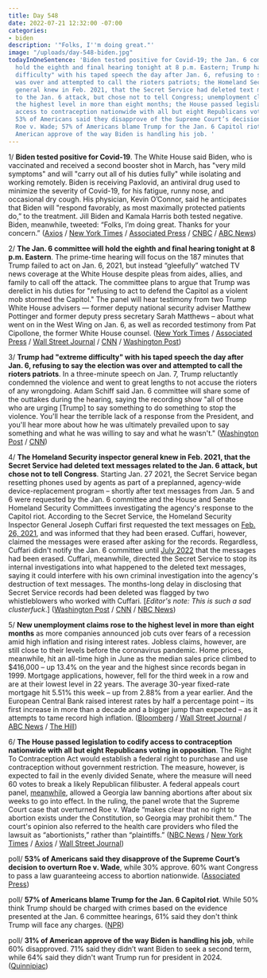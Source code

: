 ```yaml
---
title: Day 548
date: 2022-07-21 12:32:00 -07:00
categories:
- biden
description: '"Folks, I''m doing great."'
image: "/uploads/day-548-biden.jpg"
todayInOneSentence: 'Biden tested positive for Covid-19; the Jan. 6 committee will
  hold the eighth and final hearing tonight at 8 p.m. Eastern; Trump had "extreme
  difficulty" with his taped speech the day after Jan. 6, refusing to say the election
  was over and attempted to call the rioters patriots; the Homeland Security inspector
  general knew in Feb. 2021, that the Secret Service had deleted text messages related
  to the Jan. 6 attack, but chose not to tell Congress; unemployment claims rose to
  the highest level in more than eight months; the House passed legislation to codify
  access to contraception nationwide with all but eight Republicans voting in opposition;
  53% of Americans said they disapprove of the Supreme Court’s decision to overturn
  Roe v. Wade; 57% of Americans blame Trump for the Jan. 6 Capitol riot; and 31% of
  American approve of the way Biden is handling his job. '
---
```


1/ **Biden tested positive for Covid-19**. The White House said Biden, who is vaccinated and received a second booster shot in March, has "very mild symptoms" and will "carry out all of his duties fully" while isolating and working remotely. Biden is receiving Paxlovid, an antiviral drug used to minimize the severity of Covid-19, for his fatigue, runny nose, and occasional dry cough. His physician, Kevin O’Connor, said he anticipates that Biden will "respond favorably, as most maximally protected patients do,” to the treatment. Jill Biden and Kamala Harris both tested negative. Biden, meanwhile, tweeted: “Folks, I’m doing great. Thanks for your concern.”
([Axios](https://www.axios.com/2022/07/21/biden-covid-tests-positive) / [New York Times](https://www.nytimes.com/2022/07/21/us/politics/biden-covid-positive.html) / [Associated Press](https://apnews.com/article/biden-covid-health-karine-jean-pierre-government-and-politics-d9dbee6cc390f648396c46dd504c31c3) / [CNBC](https://www.cnbc.com/2022/07/21/president-biden-tests-positive-for-covid-19.html) / [ABC News](https://abcnews.go.com/Politics/president-biden-tests-positive-covid-19/story?id=87184049))

2/ **The Jan. 6 committee will hold the eighth and final hearing tonight at 8 p.m. Eastern**. The prime-time hearing will focus on the 187 minutes that Trump failed to act on Jan. 6, 2021, but instead “gleefully” watched TV news coverage at the White House despite pleas from aides, allies, and family to call off the attack. The committee plans to argue that Trump was derelict in his duties for "refusing to act to defend the Capitol as a violent mob stormed the Capitol." The panel will hear testimony from two Trump White House advisers — former deputy national security adviser Matthew Pottinger and former deputy press secretary Sarah Matthews – about what went on in the West Wing on Jan. 6, as well as recorded testimony from Pat Cipollone, the former White House counsel. ([New York Times](https://www.nytimes.com/2022/07/18/us/politics/jan-6-hearing-today-trump-dereliction-of-duty.html) / [Associated Press](https://apnews.com/article/capitol-siege-panel-hearing-3e3dc618ed8cee37147cf6a792c0c0fa) / [Wall Street Journal](https://www.wsj.com/articles/jan-6-committee-hearing-to-focus-on-trumps-actions-during-attack-on-capitol-11658395800?mod=hp_lead_pos2) / [CNN](https://www.cnn.com/2022/07/20/politics/what-we-learned-trump-187-minutes/index.html) / [Washington Post](https://www.washingtonpost.com/national-security/2022/07/20/trumps-choices-set-nation-path-jan-6-violence-committee-shows/))


3/ **Trump had "extreme difficulty" with his taped speech the day after Jan. 6, refusing to say the election was over and attempted to call the rioters patriots**. In a three-minute speech on Jan. 7, Trump reluctantly condemned the violence and went to great lengths to not accuse the rioters of any wrongdoing. Adam Schiff said Jan. 6 committee will share some of the outtakes during the hearing, saying the recording show "all of those who are urging [Trump] to say something to do something to stop the violence. You'll hear the terrible lack of a response from the President, and you'll hear more about how he was ultimately prevailed upon to say something and what he was willing to say and what he wasn't." ([Washington Post](https://www.washingtonpost.com/national-security/2022/07/20/even-day-after-jan-6-trump-balked-condemning-violence/) / [CNN](https://www.cnn.com/2022/07/20/politics/trump-january-7-outtakes-message-supporters-house-hearing/index.html))


4/ **The Homeland Security inspector general knew in Feb. 2021, that the Secret Service had deleted text messages related to the Jan. 6 attack, but chose not to tell Congress**. Starting Jan. 27 2021, the Secret Service began resetting phones used by agents as part of a preplanned, agency-wide device-replacement program – shortly after text messages from Jan. 5 and 6 were requested by the Jan. 6 committee and the House and Senate Homeland Security Committees investigating the agency's response to the Capitol riot. According to the Secret Service, the Homeland Security Inspector General Joseph Cuffari first requested the text messages on [Feb. 26, 2021](https://www.secretservice.gov/newsroom/releases/2022/07/statement-anthony-guglielmi-chief-communications-united-states-secret), and was informed that they had been erased. Cuffari, however, claimed the messages were erased after asking for the records. Regardless, Cuffari didn't notify the Jan. 6 committee until [July 2022](https://www.cnn.com/interactive/uploads/20220714-letter-to-house-select-committee.jpg) that the messages had been erased. Cuffari, meanwhile, directed the Secret Service to stop its internal investigations into what happened to the deleted text messages, saying it could interfere with his own criminal investigation into the agency's destruction of text messages. The months-long delay in disclosing that Secret Service records had been deleted was flagged by two whistleblowers who worked with Cuffari. [*Editor's note: This is such a sad clusterfuck*.] ([Washington Post](https://www.washingtonpost.com/national-security/2022/07/20/secret-service-national-archives/) / [CNN](https://www.cnn.com/2022/07/21/politics/dhs-inspector-general-secret-service-texts/) / [NBC News](https://www.nbcnews.com/politics/dhs-launched-criminal-probe-destruction-jan-6-secret-service-text-mess-rcna39392))



5/ **New unemployment claims rose to the highest level in more than eight months** as more companies announced job cuts over fears of a recession amid high inflation and rising interest rates. Jobless claims, however, are still close to their levels before the coronavirus pandemic. Home prices, meanwhile, hit an all-time high in June as the median sales price climbed to $416,000 – up 13.4% on the year and the highest since records began in 1999. Mortgage applications, however, fell for the third week in a row and are at their lowest level in 22 years. The average 30-year fixed-rate mortgage hit 5.51% this week – up from 2.88% from a year earlier. And the European Central Bank raised interest rates by half a percentage point – its first increase in more than a decade and a bigger jump than expected – as it attempts to tame record high inflation. ([Bloomberg](https://www.bloomberg.com/news/articles/2022-07-21/us-jobless-claims-rose-last-week-to-highest-in-eight-months?sref=MIBMEEoj) / [Wall Street Journal](https://www.wsj.com/articles/u-s-home-sales-fell-again-in-june-economists-estimate-11658309401) / [ABC News](https://abcnews.go.com/Business/wireStory/housing-market-chills-mortgage-rates-prices-scare-buyers-87178395) / [The Hill](https://thehill.com/policy/finance/3568757-jobless-claims-rise-to-highest-level-since-november/))

6/ **The House passed legislation to codify access to contraception nationwide with all but eight Republicans voting in opposition**. The Right To Contraception Act would establish a federal right to purchase and use contraception without government restriction. The measure, however, is expected to fail in the evenly divided Senate, where the measure will need 60 votes to break a likely Republican filibuster. A federal appeals court panel, [meanwhile](https://www.nytimes.com/2022/07/20/us/georgia-abortion-ban.html?referringSource=articleShare), allowed a Georgia law banning abortions after about six weeks to go into effect. In the ruling, the panel wrote that the Supreme Court case that overturned Roe v. Wade “makes clear that no right to abortion exists under the Constitution, so Georgia may prohibit them.” The court's opinion also referred to the health care providers who filed the lawsuit as “abortionists,” rather than “plaintiffs.” ([NBC News](https://www.nbcnews.com/politics/congress/house-passes-legislation-enshrine-right-contraception-federal-law-rcna39167) / [New York Times](https://www.nytimes.com/2022/07/21/us/politics/house-contraception.html?action=click&module=Well&pgtype=Homepage&section=US%20Politics) / [Axios](https://www.axios.com/2022/07/21/birth-control-access-abortion) / [Wall Street Journal](https://www.wsj.com/articles/birth-control-access-bill-heads-to-house-vote-11658406600))

poll/ **53% of Americans said they disapprove of the Supreme Court’s decision to overturn Roe v. Wade**, while 30% approve. 60% want Congress to pass a law guaranteeing access to abortion nationwide. ([Associated Press](https://apnews.com/article/abortion-health-congress-government-and-politics-fc8c68d1c4dd29ef0a364050013b8cf4))

poll/ **57% of Americans blame Trump for the Jan. 6 Capitol riot**. While 50% think Trump should be charged with crimes based on the evidence presented at the Jan. 6 committee hearings, 61% said they don't think Trump will face any charges. ([NPR](https://www.npr.org/2022/07/21/1112546450/a-majority-thinks-trump-is-to-blame-for-jan-6-but-wont-face-charges-poll-finds))

poll/ **31% of American approve of the way Biden is handling his job**, while 60% disapproved. 71% said they didn’t want Biden to seek a second term, while 64% said they didn't want Trump run for president in 2024. ([Quinnipiac](https://poll.qu.edu/poll-release?releaseid=3852))

